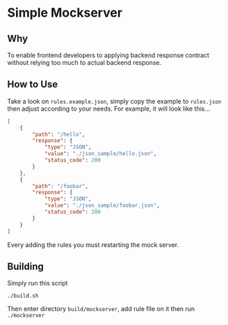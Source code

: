 # Simple Mockserver

## Why

To enable frontend developers to applying backend response contract without relying too much to actual backend response.

## How to Use

Take a look on `rules.example.json`, simply copy the example to `rules.json` then adjust according to your needs. For example, it will look like this...

```json
[
    {
        "path": "/hello",
        "response": {
            "type": "JSON",
            "value": "./json_sample/hello.json",
            "status_code": 200
        }
    },
    {
        "path": "/foobar",
        "response": {
            "type": "JSON",
            "value": "./json_sample/foobar.json",
            "status_code": 200
        }
    }
]
```

Every adding the rules you must restarting the mock server.

## Building

Simply run this script

```
./build.sh
```

Then enter directory `build/mockserver`, add rule file on it then run `./mockserver`